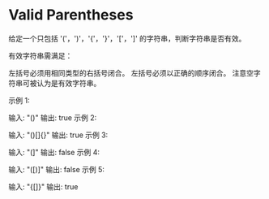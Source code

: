 ﻿# Valid Parentheses
给定一个只包括 '('，')'，'{'，'}'，'['，']' 的字符串，判断字符串是否有效。

有效字符串需满足：

左括号必须用相同类型的右括号闭合。
左括号必须以正确的顺序闭合。
注意空字符串可被认为是有效字符串。

示例 1:

输入: "()"
输出: true
示例 2:

输入: "()[]{}"
输出: true
示例 3:

输入: "(]"
输出: false
示例 4:

输入: "([)]"
输出: false
示例 5:

输入: "{[]}"
输出: true
